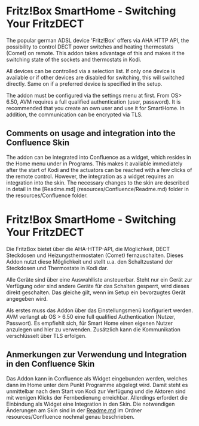 <h1> Fritz!Box SmartHome - Switching Your FritzDECT </h1>
The popular german ADSL device 'Fritz!Box' offers via AHA HTTP API, the possibility to control DECT power switches and heating thermostats (Comet) on remote. This addon takes advantage of this and makes it the switching state of the sockets and thermostats in Kodi.

All devices can be controlled via a selection list. If only one device is available or if other devices are disabled for switching, this will switched directly. Same on if a preferred device is specified in the setup.

The addon must be configured via the settings menu at first. From OS> 6.50, AVM requires a full qualified authentication (user, password). It is recommended that you create an own user and use it for SmartHome. In addition, the communication can be encrypted via TLS.

<h2> Comments on usage and integration into the Confluence Skin </h2>

The addon can be integrated into Confluence as a widget, which resides in the Home menu under in Programs. This makes it available immediately after the start of Kodi and the actuators can be reached with a few clicks of the remote control. However, the integration as a widget requires an integration into the skin. The necessary changes to the skin are described in detail in the [Readme.md] (resources/Confluence/Readme.md) folder in the resources/Confluence folder.

<h1>Fritz!Box SmartHome - Switching Your FritzDECT</h1>

Die FritzBox bietet über die AHA-HTTP-API, die Möglichkeit, DECT Steckdosen und Heizungsthermostaten (Comet) fernzuschalten. Dieses Addon nutzt diese Möglichkeit und stellt u.a. den Schaltzustand der Steckdosen und Thermostate in Kodi dar.

Alle Geräte sind über eine Auswahlliste ansteuerbar. Steht nur ein Gerät zur Verfügung oder sind andere Geräte für das Schalten gesperrt, wird dieses direkt geschalten. Das gleiche gilt, wenn im Setup ein bevorzugtes Gerät angegeben wird.

Als erstes muss das Addon über das Einstellungsmenü konfiguriert werden. AVM verlangt ab OS > 6.50 eine full qualified Authentication (Nutzer, Passwort). Es empfiehlt sich, für Smart Home einen eigenen Nutzer anzulegen und hier zu verwenden. Zusätzlich kann die Kommunikation verschlüsselt über TLS erfolgen.

<h2>Anmerkungen zur Verwendung und Integration in den Confluence Skin</h2>

Das Addon kann in Confluence als Widget eingebunden werden, welches dann im Home unter dem Punkt Programme abgelegt wird. Damit steht es unmittelbar nach dem Start von Kodi zur Verfügung und die Aktoren sind mit wenigen Klicks der Fernbedienung erreichbar. Allerdings erfordert die Einbindung als Widget eine Integration in den Skin. Die notwendigen Änderungen am Skin sind in der [Readme.md](resources/Confluence/Readme.md) im Ordner resources/Confluence nochmal genau beschrieben.

